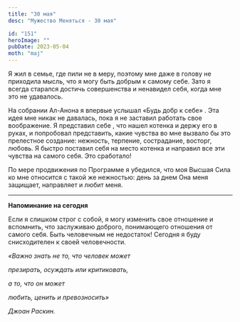 ```yaml
---
title: "30 мая"
desc: "Мужество Меняться - 30 мая"

id: "151"
heroImage: ""
pubDate: 2023-05-04
moth: "maj"
---
```


Я жил в семье, где пили не в меру, поэтому мне даже в голову не приходила
мысль, что я могу быть добрым к самому себе. Зато я всегда старался достичь
совершенства и ненавидел себя, когда мне это не удавалось.

На собрании Ал-Анона я впервые услышал «Будь добр к себе» . Эта идея мне никак
не давалась, пока я не заставил работать свое воображение. Я представил себе ,
что нашел котенка и держу его в руках, и попробовал представить, какие чувства
во мне вызвало бы это прелестное создание: нежность, терпение, сострадание,
восторг, любовь. Я быстро поставил себя на место котенка и направил все эти
чувства на самого себя. Это сработало!

По мере продвижения по Программе я убедился, что моя Высшая Сила ко мне
относится с такой же нежностью: день за днем Она меня защищает, направляет и
любит меня.

---

**Напоминание на сегодня**

Если я слишком строг с собой, я могу изменить свое отношение и вспомнить, что
заслуживаю доброго, понимающего отношения от самого себя. Быть человечным не
недостаток! Сегодня я буду снисходителен к своей человечности.

_«Важно знать не то, что человек может_

_презирать, осуждать или критиковать,_

_а то, что он может_

_любить, ценить и превозносить»_

_Джоан Раскин._
